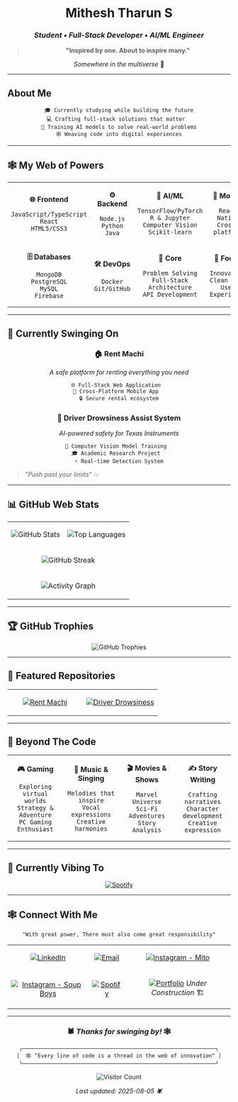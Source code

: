 <div align="center">

# **Mithesh Tharun S**
### *Student • Full-Stack Developer • AI/ML Engineer*

> **"Inspired by one. About to inspire many."**

*Somewhere in the multiverse* 🌌

---

</div>

## **About Me**

<div align="center">

```
🎓 Currently studying while building the future
💻 Crafting full-stack solutions that matter  
🤖 Training AI models to solve real-world problems
🕸️ Weaving code into digital experiences
```

</div>

---

## 🕸️ **My Web of Powers**

<div align="center">

<!-- Bento Box Layout for Skills -->
<table>
<tr>
<td align="center" width="25%">

**🌐 Frontend**
```
JavaScript/TypeScript
React
HTML5/CSS3
```

</td>
<td align="center" width="25%">

**⚙️ Backend**
```
Node.js
Python
Java
```

</td>
<td align="center" width="25%">

**🤖 AI/ML**
```
TensorFlow/PyTorch
R & Jupyter
Computer Vision
Scikit-learn
```

</td>
<td align="center" width="25%">

**📱 Mobile**
```
React Native
Cross-platform
```

</td>
</tr>
<tr>
<td align="center" width="25%">

**🗄️ Databases**
```
MongoDB
PostgreSQL
MySQL
Firebase
```

</td>
<td align="center" width="25%">

**🛠️ DevOps**
```
Docker
Git/GitHub
```

</td>
<td align="center" width="25%">

**💪 Core**
```
Problem Solving
Full-Stack Architecture
API Development
```

</td>
<td align="center" width="25%">

**🎯 Focus**
```
Innovation
Clean Code
User Experience
```

</td>
</tr>
</table>

</div>

---

## 🚀 **Currently Swinging On**

<div align="center">

### 🏠 **Rent Machi**
*A safe platform for renting everything you need*
```
🌐 Full-Stack Web Application  
📱 Cross-Platform Mobile App  
🔒 Secure rental ecosystem
```

### 🚗 **Driver Drowsiness Assist System**
*AI-powered safety for Texas Instruments*
```
🤖 Computer Vision Model Training  
🎓 Academic Research Project  
⚡ Real-time Detection System
```

</div>

> *"Push past your limits"* 💥

---

## 📊 **GitHub Web Stats**

<div align="center">

<!-- Comic Panel Style Stats Layout -->
<table>
<tr>
<td align="center">

![GitHub Stats](https://github-readme-stats.vercel.app/api?username=mito-1315&show_icons=true&theme=radical&hide_border=true&bg_color=0D1117&title_color=FF6B6B&icon_color=4ECDC4&text_color=FFFFFF)

</td>
<td align="center">

![Top Languages](https://github-readme-stats.vercel.app/api/top-langs/?username=mito-1315&layout=compact&theme=radical&hide_border=true&bg_color=0D1117&title_color=FF6B6B&text_color=FFFFFF)

</td>
</tr>
<tr>
<td align="center" colspan="2">

![GitHub Streak](https://github-readme-streak-stats.herokuapp.com/?user=mito-1315&theme=radical&hide_border=true&background=0D1117&stroke=FF6B6B&ring=4ECDC4&fire=FF6B6B&currStreakLabel=FFFFFF)

</td>
</tr>
<tr>
<td align="center" colspan="2">

![Activity Graph](https://github-readme-activity-graph.vercel.app/graph?username=mito-1315&theme=react-dark&hide_border=true&area=true&color=FF6B6B&line=4ECDC4&point=FFFFFF)

</td>
</tr>
</table>

</div>

---

## 🏆 **GitHub Trophies**

<div align="center">

![GitHub Trophies](https://github-profile-trophy.vercel.app/?username=mito-1315&theme=radical&no-bg=true&no-frame=true&margin-w=15&margin-h=15&column=4)

</div>

---

## 🌟 **Featured Repositories**

<div align="center">

<table>
<tr>
<td align="center" width="50%">

[![Rent Machi](https://github-readme-stats.vercel.app/api/pin/?username=mito-1315&repo=rent-machi&theme=radical&hide_border=true&bg_color=0D1117)](https://github.com/mito-1315/rent-machi)

</td>
<td align="center" width="50%">

[![Driver Drowsiness](https://github-readme-stats.vercel.app/api/pin/?username=mito-1315&repo=driver-drowsiness-system&theme=radical&hide_border=true&bg_color=0D1117)](https://github.com/mito-1315/driver-drowsiness-system)

</td>
</tr>
</table>

</div>

---

## 🎯 **Beyond The Code**

<div align="center">

<!-- Bento Box for Interests -->
<table>
<tr>
<td align="center" width="25%">

**🎮 Gaming**
```
Exploring virtual worlds
Strategy & Adventure
PC Gaming Enthusiast
```

</td>
<td align="center" width="25%">

**🎵 Music & Singing**
```
Melodies that inspire
Vocal expressions
Creative harmonies
```

</td>
<td align="center" width="25%">

**🎬 Movies & Shows**
```
Marvel Universe
Sci-Fi Adventures
Story Analysis
```

</td>
<td align="center" width="25%">

**✍️ Story Writing**
```
Crafting narratives
Character development
Creative expression
```

</td>
</tr>
</table>

</div>

---

## 🎵 **Currently Vibing To**

<div align="center">

[![Spotify](https://spotify-recently-played-readme.vercel.app/api?user=31xtxahbkppwhx4ldserrvawjq6a&unique=true&count=3&width=300)](https://open.spotify.com/user/31xtxahbkppwhx4ldserrvawjq6a)

</div>

---

## 🕸️ **Connect With Me**

<div align="center">

```
"With great power, There must also come great responsibility"
```

<table>
<tr>
<td align="center">

[![LinkedIn](https://img.shields.io/badge/LinkedIn-0077B5?style=for-the-badge&logo=linkedin&logoColor=white)](https://www.linkedin.com/in/mithesh-tharun-s-18407a2a2/)

</td>
<td align="center">

[![Email](https://img.shields.io/badge/Email-D14836?style=for-the-badge&logo=gmail&logoColor=white)](mailto:off.mithu1315@gmail.com)

</td>
<td align="center">

[![Instagram - Mito](https://img.shields.io/badge/Instagram_Mito-E4405F?style=for-the-badge&logo=instagram&logoColor=white)](https://www.instagram.com/mito_1315_/)

</td>
</tr>
<tr>
<td align="center">

[![Instagram - Soup Boys](https://img.shields.io/badge/The_Soup_Boys-E4405F?style=for-the-badge&logo=instagram&logoColor=white)](https://www.instagram.com/_thesoupboys_/)

</td>
<td align="center">

[![Spotify](https://img.shields.io/badge/Spotify-1ED760?style=for-the-badge&logo=spotify&logoColor=white)](https://open.spotify.com/user/31xtxahbkppwhx4ldserrvawjq6a)

</td>
<td align="center">

[![Portfolio](https://img.shields.io/badge/Portfolio-FF5722?style=for-the-badge&logo=web&logoColor=white)](#)
*Under Construction* 🏗️

</td>
</tr>
</table>

</div>

---

<div align="center">

### 🕷️ *Thanks for swinging by!* 🕸️

```
┌─────────────────────────────────────────────────────────────┐
│  🕸️ "Every line of code is a thread in the web of innovation" │
└─────────────────────────────────────────────────────────────┘
```

![Visitor Count](https://profile-counter.glitch.me/mito-1315/count.svg)

*Last updated: 2025-08-05 🕷️*

</div>
